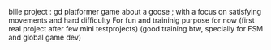 bille project : gd platformer game about a goose ; with a focus on satisfying movements and hard difficulty
For fun and traininig purpose for now
(first real project after few mini testprojects)
(good training btw, specially for FSM and global game dev)
